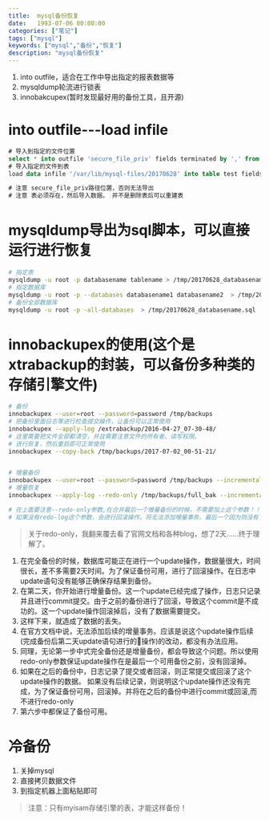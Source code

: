 ```yaml
---
title:  mysql备份恢复
date:   1993-07-06 00:00:00 
categories: ["笔记"]
tags: ["mysql"]
keywords: ["mysql","备份","恢复"]
description: "mysql备份恢复"
---
```



1. into outfile，适合在工作中导出指定的报表数据等
2. mysqldump轮流进行锁表
3. innobakcupex(暂时发现最好用的备份工具，且开源)

into outfile---load infile
===
```sql
# 导入到指定的文件位置
select * into outfile 'secure_file_priv' fields terminated by ',' from test
# 导入指定的文件到表
load data infile '/var/lib/mysql-files/20170628' into table test fields terminated by ',';

# 注意 secure_file_priv路径位置，否则无法导出
# 注意 表必须存在，然后导入数据。 并不是删除表后可以重建表
```




mysqldump导出为sql脚本，可以直接运行进行恢复
===
```bash
# 指定表
mysqldump -u root -p databasename tablename > /tmp/20170628_databasename_tablename.sql
# 指定数据库
mysqldump -u root -p --databases databasename1 databasename2  > /tmp/20170628_databasename.sql
# 备份全部数据库
mysqldump -u root -p -all-databases  > /tmp/20170628_databasename.sql
```

innobackupex的使用(这个是xtrabackup的封装，可以备份多种类的存储引擎文件)
===
```bash
# 备份
innobackupex --user=root --password=password /tmp/backups
# 把备份里面日志等进行检查提交操作，让备份可以正常使用
innobackupex --apply-log /extrabackup/2016-04-27_07-30-48/
# 这里需要把文件全部都清空，并且需要注意文件的所有者、读写权限。
# 进行恢复，然后重启即可正常使用
innobackupex --copy-back /tmp/backups/2017-07-02_00-51-21/


# 增量备份
innobackupex --user=root --password=password /tmp/backups --incremental --incremental-basedir=/tmp/backups/full_bak
# 增量恢复
innobackupex --apply-log --redo-only /tmp/backups/full_bak --incremental-dir=/tmp/backups/incremental_bak

# 在上面要注意--redo-only参数,在合并最后一个增量备份的时候，不需要加上这个参数！！
# 如果没有redo-log这个参数，会进行回滚操作。将无法添加增量事务。最后一个因为则没有了后续的增量事务。
```
> 关于redo-only，我翻来覆去看了官网文档和各种blog，想了2天......终于理解了。 
 
1. 在完全备份的时候，数据库可能正在进行一个update操作，数据量很大，时间很长，差不多需要2天时间。为了保证备份可用，进行了回滚操作。在日志中update语句没有能够正确保存结果到备份。
2. 在第二天，你开始进行增量备份。这一个update已经完成了操作，日志只记录并且进行commit提交。由于之前的备份进行了回滚，导致这个commit是不成功的。这一个update操作回滚掉后，没有了数据需要提交。
3. 这样下来，就造成了数据的丢失。
4. 在官方文档中说，无法添加后续的增量事务。应该是说这个update操作后续(完成备份后第二天update语句进行的操作)的改动，都没有办法应用。
5. 同理，无论第一步中式完全备份还是增量备份，都会导致这个问题。所以使用redo-only参数保证update操作在是最后一个可用备份之前，没有回滚掉。
6. 如果在之后的备份中，日志记录了提交或者回滚，则正常提交或回滚了这个update操作的数据。  如果没有后续记录，则说明这个update操作还没有完成，为了保证备份可用，回滚掉。并将在之后的备份中进行commit或回滚,而不进行redo-only 
7. 第六步中都保证了备份可用。


冷备份
===
1. 关掉mysql
2. 直接拷贝数据文件
3. 到指定机器上面粘贴即可
> 注意：只有myisam存储引擎的表，才能这样备份！
